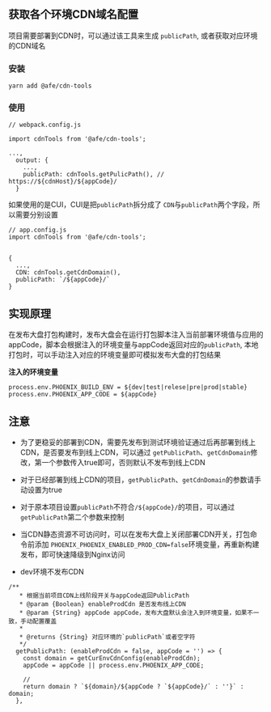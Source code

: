 ## 获取各个环境CDN域名配置

项目需要部署到CDN时，可以通过该工具来生成 `publicPath`, 或者获取对应环境的CDN域名

### 安装

```
yarn add @afe/cdn-tools
```

### 使用

```
// webpack.config.js

import cdnTools from '@afe/cdn-tools';

...,
  output: {
    ...,
    publicPath: cdnTools.getPulicPath(), // https://${cdnHost}/${appCode}/
  }

```

如果使用的是CUI，CUI是把`publicPath`拆分成了 `CDN`与`publicPath`两个字段，所以需要分别设置

```
// app.config.js
import cdnTools from '@afe/cdn-tools';


{
  ...,
  CDN: cdnTools.getCdnDomain(),
  publicPath: `/${appCode}/`
}

```

## 实现原理

在发布大盘打包构建时，发布大盘会在运行打包脚本注入当前部署环境值与应用的appCode，脚本会根据注入的环境变量与appCode返回对应的`publicPath`, 本地打包时，可以手动注入对应的环境变量即可模拟发布大盘的打包结果

**注入的环境变量**

```
process.env.PHOENIX_BUILD_ENV = ${dev|test|relese|pre|prod|stable}
process.env.PHOENIX_APP_CODE = ${appCode}

```

## 注意

* 为了更稳妥的部署到CDN，需要先发布到测试环境验证通过后再部署到线上CDN，是否要发布到线上CDN，可以通过 `getPublicPath`、`getCdnDomain`修改，第一个参数传入true即可，否则默认不发布到线上CDN

* 对于已经部署到线上CDN的项目，`getPublicPath`、`getCdnDomain`的参数请手动设置为true

* 对于原本项目设置`publicPath`不符合`/${appCode}/`的项目，可以通过`getPublicPath`第二个参数来控制

* 当CDN静态资源不可访问时，可以在发布大盘上关闭部署CDN开关，打包命令前添加 `PHOENIX_PHOENIX_ENABLED_PROD_CDN=false`环境变量，再重新构建发布，即可快速降级到Nginx访问

* dev环境不发布CDN


```
/**
   * 根据当前项目CDN上线阶段开关与appCode返回PublicPath
   * @param {Boolean} enableProdCdn 是否发布线上CDN
   * @param {String} appCode appCode，发布大盘默认会注入到环境变量，如果不一致，手动配置覆盖
   * 
   * @returns {String} 对应环境的`publicPath`或者空字符
   */
  getPublicPath: (enableProdCdn = false, appCode = '') => {
    const domain = getCurEnvCdnConfig(enableProdCdn);
    appCode = appCode || process.env.PHOENIX_APP_CODE;

    // 
    return domain ? `${domain}/${appCode ? `${appCode}/` : ''}` : domain;
  },

```